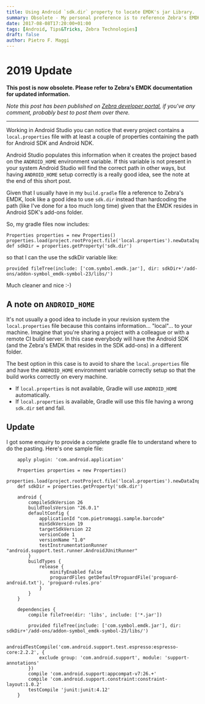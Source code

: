 ```yaml
---
title: Using Android `sdk.dir` property to locate EMDK's jar Library.
summary: Obsolete - My personal preference is to reference Zebra's EMDK jar library in gradle's dependencies, and this requires to indicate the correct path to the library. So far so good if you're working on a single machine. This short post shows a better way to indicate EMDK library path independently from the machine where you're building your app.
date: 2017-08-08T17:20:00+01:00
tags: [Android, Tips&Tricks, Zebra Technologies]
draft: false
author: Pietro F. Maggi
---
```


# **2019 Update**

**This post is now obsolete. Please refer to Zebra's EMDK documentation for updated information.**

_Note this post has been published on [Zebra developer portal](https://developer.zebra.com/community/android/android-forums/android-blogs/blog/2017/08/08/using-android-sdkdir-property-to-locate-emdks-jar-library), if you've any comment, probably best to post them over there._

----

Working in Android Studio you can notice that every project contains a `local.properties` file with at least a couple of properties containing the path for Android SDK and Android NDK.

Android Studio populates this information when it creates the project based on the `ANDROID_HOME` environment variable. If this variable is not present in your system Android Studio will find the correct path in other ways, but having `ANDROID_HOME` setup correctly is a really good idea, see the note at the end of this short post.

Given that I usually have in my `build.gradle` file a reference to Zebra's EMDK, look like a good idea to use `sdk.dir` instead than hardcoding the path (like I've done for a too much long time) given that the EMDK resides in Android SDK's add-ons folder.

So, my gradle files now includes:

    Properties properties = new Properties() properties.load(project.rootProject.file('local.properties').newDataInputStream())
    def sdkDir = properties.getProperty('sdk.dir')

so that I can the use the sdkDir variable like:

    provided fileTree(include: ['com.symbol.emdk.jar'], dir: sdkDir+'/add-ons/addon-symbol_emdk-symbol-23/libs/')

Much cleaner and nice :-)

## A note on `ANDROID_HOME`
It's not usually a good idea to include in your revision system the `local.properties` file because this contains information... "local"... to your machine.
Imagine that you're sharing a project with a colleague or with a remote CI build server. In this case everybody will have the Android SDK (and the Zebra's EMDK that resides in the SDK add-ons) in a different folder.

The best option in this case is to avoid to share the `local.properties` file and have the `ANDROID_HOME` environment variable correctly setup so that the build works correctly on every machine.

   * If `local.properties` is not available, Gradle will use `ANDROID_HOME` automatically.
   * If `local.properties` is available, Gradle will use this file having a wrong `sdk.dir` set and fail.

## Update
I got some enquiry to provide a complete gradle file to understand where to do the pasting.
Here's one sample file:

        apply plugin: 'com.android.application'

        Properties properties = new Properties()
        properties.load(project.rootProject.file('local.properties').newDataInputStream())
        def sdkDir = properties.getProperty('sdk.dir')

        android {
            compileSdkVersion 26
            buildToolsVersion "26.0.1"
            defaultConfig {
                applicationId "com.pietromaggi.sample.barcode"
                minSdkVersion 19
                targetSdkVersion 22
                versionCode 1
                versionName "1.0"
                testInstrumentationRunner "android.support.test.runner.AndroidJUnitRunner"
            }
            buildTypes {
                release {
                    minifyEnabled false
                    proguardFiles getDefaultProguardFile('proguard-android.txt'), 'proguard-rules.pro'
                }
            }
        }

        dependencies {
            compile fileTree(dir: 'libs', include: ['*.jar'])

            provided fileTree(include: ['com.symbol.emdk.jar'], dir: sdkDir+'/add-ons/addon-symbol_emdk-symbol-23/libs/')

            androidTestCompile('com.android.support.test.espresso:espresso-core:2.2.2', {
                exclude group: 'com.android.support', module: 'support-annotations'
            })
            compile 'com.android.support:appcompat-v7:26.+'
            compile 'com.android.support.constraint:constraint-layout:1.0.2'
            testCompile 'junit:junit:4.12'
        }
